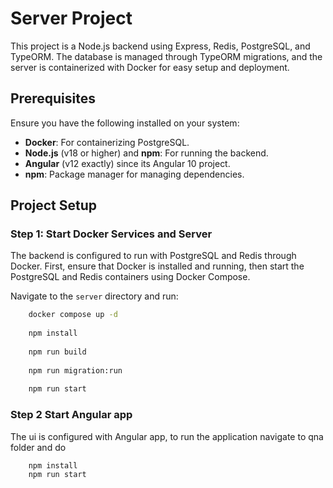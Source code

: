 # Server Project

This project is a Node.js backend using Express, Redis, PostgreSQL, and TypeORM. The database is managed through TypeORM migrations, and the server is containerized with Docker for easy setup and deployment.

## Prerequisites

Ensure you have the following installed on your system:

- **Docker**: For containerizing PostgreSQL.
- **Node.js** (v18 or higher) and **npm**: For running the backend. 
- **Angular** (v12 exactly) since its Angular 10 project.
- **npm**: Package manager for managing dependencies.

## Project Setup

### Step 1: Start Docker Services and Server

The backend is configured to run with PostgreSQL and Redis through Docker. First, ensure that Docker is installed and running, then start the PostgreSQL and Redis containers using Docker Compose.

Navigate to the `server` directory and run:

```bash
    docker compose up -d
    
    npm install
    
    npm run build
    
    npm run migration:run
    
    npm run start
```

### Step 2 Start Angular app

The ui is configured with Angular app, to run the application navigate to qna folder and do

```bash
    npm install
    npm run start
```

